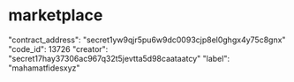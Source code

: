 # marketplace

"contract_address": "secret1yw9qjr5pu6w9dc0093cjp8el0ghgx4y75c8gnx"
"code_id": 13726
"creator": "secret17hay37306ac967q32t5jevtta5d98caataatcy"
"label": "mahamatfidesxyz"

